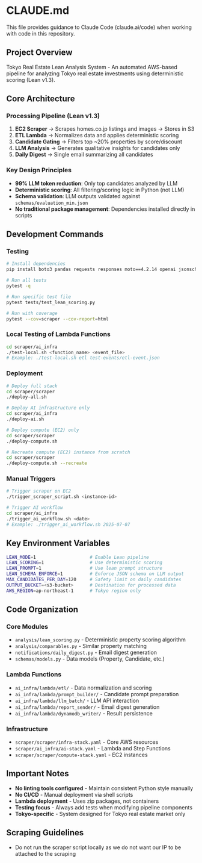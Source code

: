 # CLAUDE.md

This file provides guidance to Claude Code (claude.ai/code) when working with code in this repository.

## Project Overview

Tokyo Real Estate Lean Analysis System - An automated AWS-based pipeline for analyzing Tokyo real estate investments using deterministic scoring (Lean v1.3).

## Core Architecture

### Processing Pipeline (Lean v1.3)
1. **EC2 Scraper** → Scrapes homes.co.jp listings and images → Stores in S3
2. **ETL Lambda** → Normalizes data and applies deterministic scoring
3. **Candidate Gating** → Filters top ~20% properties by score/discount
4. **LLM Analysis** → Generates qualitative insights for candidates only
5. **Daily Digest** → Single email summarizing all candidates

### Key Design Principles
- **99% LLM token reduction**: Only top candidates analyzed by LLM
- **Deterministic scoring**: All filtering/scoring logic in Python (not LLM)
- **Schema validation**: LLM outputs validated against `schemas/evaluation_min.json`
- **No traditional package management**: Dependencies installed directly in scripts

## Development Commands

### Testing
```bash
# Install dependencies
pip install boto3 pandas requests responses moto==4.2.14 openai jsonschema

# Run all tests
pytest -q

# Run specific test file
pytest tests/test_lean_scoring.py

# Run with coverage
pytest --cov=scraper --cov-report=html
```

### Local Testing of Lambda Functions
```bash
cd scraper/ai_infra
./test-local.sh <function_name> <event_file>
# Example: ./test-local.sh etl test-events/etl-event.json
```

### Deployment
```bash
# Deploy full stack
cd scraper/scraper
./deploy-all.sh

# Deploy AI infrastructure only
cd scraper/ai_infra
./deploy-ai.sh

# Deploy compute (EC2) only
cd scraper/scraper
./deploy-compute.sh

# Recreate compute (EC2) instance from scratch
cd scraper/scraper
./deploy-compute.sh --recreate
```

### Manual Triggers
```bash
# Trigger scraper on EC2
./trigger_scraper_script.sh <instance-id>

# Trigger AI workflow
cd scraper/ai_infra
./trigger_ai_workflow.sh <date>
# Example: ./trigger_ai_workflow.sh 2025-07-07
```

## Key Environment Variables
```bash
LEAN_MODE=1                    # Enable Lean pipeline
LEAN_SCORING=1                 # Use deterministic scoring
LEAN_PROMPT=1                  # Use lean prompt structure
LEAN_SCHEMA_ENFORCE=1          # Enforce JSON schema on LLM output
MAX_CANDIDATES_PER_DAY=120     # Safety limit on daily candidates
OUTPUT_BUCKET=<s3-bucket>      # Destination for processed data
AWS_REGION=ap-northeast-1      # Tokyo region only
```

## Code Organization

### Core Modules
- `analysis/lean_scoring.py` - Deterministic property scoring algorithm
- `analysis/comparables.py` - Similar property matching
- `notifications/daily_digest.py` - Email digest generation
- `schemas/models.py` - Data models (Property, Candidate, etc.)

### Lambda Functions
- `ai_infra/lambda/etl/` - Data normalization and scoring
- `ai_infra/lambda/prompt_builder/` - Candidate prompt preparation
- `ai_infra/lambda/llm_batch/` - LLM API interaction
- `ai_infra/lambda/report_sender/` - Email digest generation
- `ai_infra/lambda/dynamodb_writer/` - Result persistence

### Infrastructure
- `scraper/scraper/infra-stack.yaml` - Core AWS resources
- `scraper/ai_infra/ai-stack.yaml` - Lambda and Step Functions
- `scraper/scraper/compute-stack.yaml` - EC2 instances

## Important Notes

- **No linting tools configured** - Maintain consistent Python style manually
- **No CI/CD** - Manual deployment via shell scripts
- **Lambda deployment** - Uses zip packages, not containers
- **Testing focus** - Always add tests when modifying pipeline components
- **Tokyo-specific** - System designed for Tokyo real estate market only

## Scraping Guidelines
- Do not run the scraper script locally as we do not want our IP to be attached to the scraping